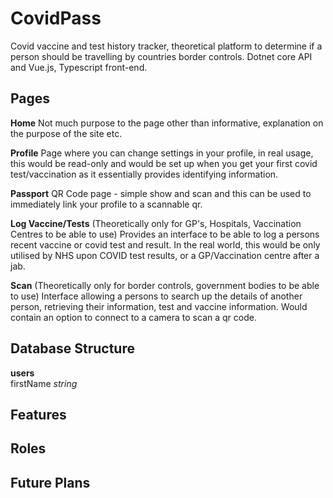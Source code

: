 # CovidPass
 Covid vaccine and test history tracker, theoretical platform to determine if a person should be travelling by countries border controls. Dotnet core API and Vue.js, Typescript front-end.

## Pages
**Home**
Not much purpose to the page other than informative, explanation on the purpose of the site etc.

**Profile**
Page where you can change settings in your profile, in real usage, this would be read-only and would be set up when you get your first covid test/vaccination as it  essentially provides identifying information.

**Passport**
QR Code page - simple show and scan and this can be used to immediately link your profile to a scannable qr.

**Log Vaccine/Tests** (Theoretically only for GP's, Hospitals, Vaccination Centres to be able to use)
Provides an interface to be able to log a persons recent vaccine or covid test and result. In the real world, this would be only utilised by NHS upon COVID test results, or a GP/Vaccination centre after a jab.

**Scan** (Theoretically only for border controls, government bodies to be able to use)
Interface allowing a persons to search up the details of another person, retrieving their information, test and vaccine information. Would contain an option to connect to a camera to scan a qr code.

## Database Structure
**users**<br>
firstName *string*<br>

## Features

## Roles

## Future Plans


